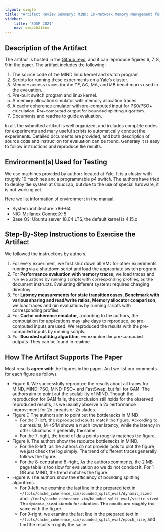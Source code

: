 ```yaml
---
layout: single
title: "Artifact Review Summary: MIND: In-Network Memory Management for Disaggregated Data"
sidebar:
    title: 'SOSP 2021'
    nav: sosp2021toc
---
```


## Description of the Artifact

The artifact is hosted in the [Github repo](https://github.com/shsym/mind), and it can reproduce figures 6, 7, 8, 9 in the paper. The artifact includes the following:

1. The source code of the MIND linux kernel and switch program.
2. Scripts for running these experiments on a Yale's cluster.
3. Memory access traces for the TF, GC, MA, and MB benchmarks used in the evaluation.
4. Pre-built switch program and linux kernel.
5. A memory allocation simulator with memory allocation traces.
6. A cache coherence emulator with pre-computed input for PSO/PSO+ calculation. Pre-computed output for bounded splitting algorithm.
7. Documents and readme to guide evaluation.

In all, the submitted artifact is well organized, and includes complete codes for experiments and many useful scripts to automatically conduct the experiments. Detailed documents are provided, and both description of source code and instruction for evaluation can be found. Generally it is easy to follow instructions and reproduce the results.

## Environment(s) Used for Testing

We use machines provided by authors located at Yale. It is a cluster with roughly 10 machines and a programmable p4 switch. The authors have tried to deploy the system at CloudLab, but due to the use of special hardware, it is not working yet.

Here we list information of environment in the manual.

* System architecture: x86-64
* NIC: Mellanox ConnectX-5
* Base OS: Ubuntu server 18.04 LTS, the default kernel is 4.15.x

## Step-By-Step Instructions to Exercise the Artifact

We followed the instructions by authors.

1. For every experiment, we first shut down all VMs for other experiments running via a shutdown script and load the appropriate switch program.
2. For **Performance evaluation with memory traces**, we load traces and run evaluations by running scripts with corresponding profiles, as the document instructs. Evaluating different systems requires changing directory.
3. For **Latency measurements for state transition cases**, **Benchmark with various sharing and read/write ratios**, **Memory allocator comparison**, we load traces and run evaluations by running scripts with corresponding profiles.
4. For **Cache coherence emulator**, according to the authors, the computation for applications may take days to reproduce, so pre-computed inputs are used. We reproduced the results with the pre-computed inputs by running scripts.
5. For **Bounded splitting algorithm**, we examine the pre-computed outputs. They can be found in readme.

## How The Artifact Supports The Paper

Most results **agree with** the figures in the paper. And we list our comments for each figure as follows.

- Figure 6. We successfully reproduce the results about all traces for MIND, MIND-PSO, MIND-PSO+ and FastSwap, but fail for GAM. The authors aim to point out the scalability of MIND. Though the reproduction for GAM fails, the conclusion still holds for the observed reproduced results, as we usually observe a 2x performance improvement for 2x threads or 2x blades.
- Figure 7. The authors aim to point out the bottlenecks in MIND.
  - For the 7-left, the reproduced results match the figure. According to our results, M->S/M shows a much lower latency, while the latency in other situations is generally the same.
  - For the 7-right, the trend of data points roughly matches the figure.
- Figure 8. The authors show the resource bottlenecks in MIND.
  - For the 8-left, as the authors do not provide tools to plot the figure, we just check the log simply. The trend of different traces generally follows the figure.
  - For the 8-central and 8-right, As the authors comments, the 2 MB page table is too slow for evaluation so we do not conduct it. For 1 GB and MIND, the trend matches the figure.
- Figure 9. The authors show the efficiency of bounding splitting algorithms.
  - For 9-left, we examine the last line in the prepared text in `~/tools/cache_coherence_sim/bounded_split_eval/dynamic_sized` and `~/tools/cache_coherence_sim/bounded_split_eval/static_sized`. The `dynamic_sized` stands for adaptive. The results are roughly the same with the figure.
  - For 9-right, we examine the last line in the prepared text in `~/tools/cache_coherence_sim/bounded_split_eval/epoch_size`, and find the results roughly the same.

